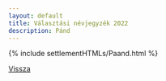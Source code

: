 ```yaml
---
layout: default
title: Választási névjegyzék 2022
description: Pánd
---
```


{% include settlementHTMLs/Paand.html %}

[Vissza](./)